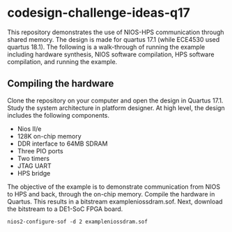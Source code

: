 # codesign-challenge-ideas-q17

This repository demonstrates the use of NIOS-HPS communication through shared memory. The design is made for quartus 17.1 (while ECE4530 used quartus 18.1). The following is a walk-through of running the example including hardware synthesis, NIOS software compilation, HPS software compilation, and running the example.

## Compiling the hardware

Clone the repository on your computer and open the design in Quartus 17.1. Study the system architecture in platform designer. At high level, the design includes the following components.

* Nios II/e 
* 128K on-chip memory
* DDR interface to 64MB SDRAM
* Three PIO ports
* Two timers
* JTAG UART
* HPS bridge

The objective of the example is to demonstrate communication from NIOS to HPS and back, through the on-chip memory.
Compile the hardware in Quartus. This results in a bitstream exampleniossdram.sof. Next, download the bitstream to a DE1-SoC FPGA board.

~~~
nios2-configure-sof -d 2 exampleniossdram.sof
~~~
